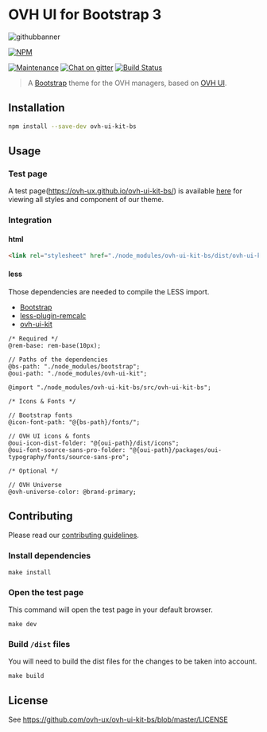 # OVH UI for Bootstrap 3

![githubbanner](https://user-images.githubusercontent.com/3379410/27423240-3f944bc4-5731-11e7-87bb-3ff603aff8a7.png)

[![NPM](https://nodei.co/npm/ovh-ui-kit-bs.png?downloads=true&downloadRank=true&stars=true)](https://nodei.co/npm/ovh-ui-kit-bs/)

[![Maintenance](https://img.shields.io/maintenance/yes/2018.svg)]() [![Chat on gitter](https://img.shields.io/gitter/room/ovh/ux.svg)](https://gitter.im/ovh/ux) [![Build Status](https://travis-ci.org/ovh-ux/ovh-ui-kit-bs.svg)](https://travis-ci.org/ovh-ux/ovh-ui-kit-bs)

> A [Bootstrap](https://github.com/twbs/bootstrap) theme for the OVH managers, based on [OVH UI](https://github.com/ovh-ux/ovh-ui-kit).

## Installation

```bash
npm install --save-dev ovh-ui-kit-bs
```

## Usage

### Test page

A test page(https://ovh-ux.github.io/ovh-ui-kit-bs/) is available [here](https://ovh-ux.github.io/ovh-ui-kit-bs/) for viewing all styles and component of our theme.

### Integration

#### html

```html
<link rel="stylesheet" href="./node_modules/ovh-ui-kit-bs/dist/ovh-ui-kit-bs.min.css">
```

#### less

Those dependencies are needed to compile the LESS import.

- [Bootstrap](https://github.com/twbs/bootstrap)
- [less-plugin-remcalc](https://github.com/ovh-ux/less-plugin-remcalc)
- [ovh-ui-kit](https://github.com/ovh-ux/ovh-ui-kit)

```less
/* Required */
@rem-base: rem-base(10px);

// Paths of the dependencies
@bs-path: "./node_modules/bootstrap";
@oui-path: "./node_modules/ovh-ui-kit";

@import "./node_modules/ovh-ui-kit-bs/src/ovh-ui-kit-bs";

/* Icons & Fonts */

// Bootstrap fonts
@icon-font-path: "@{bs-path}/fonts/";

// OVH UI icons & fonts
@oui-icon-dist-folder: "@{oui-path}/dist/icons";
@oui-font-source-sans-pro-folder: "@{oui-path}/packages/oui-typography/fonts/source-sans-pro";

/* Optional */

// OVH Universe
@ovh-universe-color: @brand-primary;
```

## Contributing

Please read our [contributing guidelines](https://github.com/ovh-ux/ovh-ux-guidelines/blob/master/.github/CONTRIBUTING.md).

### Install dependencies

```
make install
```

### Open the test page

This command will open the test page in your default browser.

```
make dev
```

### Build `/dist` files

You will need to build the dist files for the changes to be taken into account.

```
make build
```

## License

See https://github.com/ovh-ux/ovh-ui-kit-bs/blob/master/LICENSE
